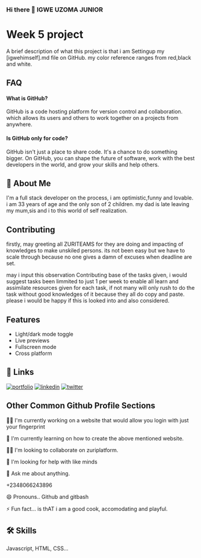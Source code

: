 ### Hi there 👋 IGWE UZOMA JUNIOR

# Week 5 project

A brief description of what this project is that i am Settingup my [igwehimself].md file on GitHub.
my color reference ranges from red,black and white.
## FAQ

#### What is GitHub?

GitHub is a code hosting platform for version control and collaboration.
which allows its users and others  to work together on a projects from anywhere.

#### Is GitHub only for code?


GitHub isn't just a place to share code. It's a chance to do something bigger. On GitHub, you can shape the future of software, work with the best developers in the world, and grow your skills and help others.


## 🚀 About Me
I'm a full stack developer on the process, i am optimistic,funny and lovable.
i am 33 years of age and the only son of 2 children.
my dad is late leaving my mum,sis and i to this world of self realization.


## Contributing

firstly, may greeting all ZURITEAMS for they are doing and impacting of knowledges to make unskiled persons.
its not been easy but we have to scale through because no one gives a damn of excuses when deadline are set.

may i input this observation Contributing base of the tasks given, i would suggest tasks been limmited to just 1 per week to enable all learn and assimilate resources given for each task, if not many will only rush to do the task without good knowledges of it because they all do copy and paste.
please i would be happy if this is looked into and also considered. 


## Features

- Light/dark mode toggle
- Live previews
- Fullscreen mode
- Cross platform


## 🔗 Links
[![portfolio](https://img.shields.io/badge/my_portfolio-000?style=for-the-badge&logo=ko-fi&logoColor=white)](https://katherineoelsner.com/https://github.com/Igwehimself)
[![linkedin](https://img.shields.io/badge/linkedin-0A66C2?style=for-the-badge&logo=linkedin&logoColor=white)](https://www.linkedin.com/)
[![twitter](https://img.shields.io/badge/twitter-1DA1F2?style=for-the-badge&logo=twitter&logoColor=white)](https://twitter.com/uzomaaaa)


## Other Common Github Profile Sections
👩‍💻 I'm currently working on a website that would allow you login with just your fingerprint

🧠 I'm currently learning on how to create the above mentioned website.

👯‍♀️ I'm looking to collaborate on zuriplatform.

🤔 I'm looking for help with like minds

💬 Ask me about anything.

<!-- 📫 How to reach me --> 
+2348066243896

😄 Pronouns..
Github and gitbash

⚡️ Fun fact...
is thAT i am a good cook, accomodating and playful.

## 🛠 Skills
Javascript, HTML, CSS...



<!--
**Igwehimself/Igwehimself** is a ✨ _special_ ✨ repository because its `README.md` (this file) appears on your GitHub profile.

Here are some ideas to get you started:

- 🔭 I’m currently working on ...
- 🌱 I’m currently learning ...
- 👯 I’m looking to collaborate on ...
- 🤔 I’m looking for help with ...
- 💬 Ask me about ...
- 📫 How to reach me: ...
- 😄 Pronouns: ...
- ⚡ Fun fact: ...
-->
